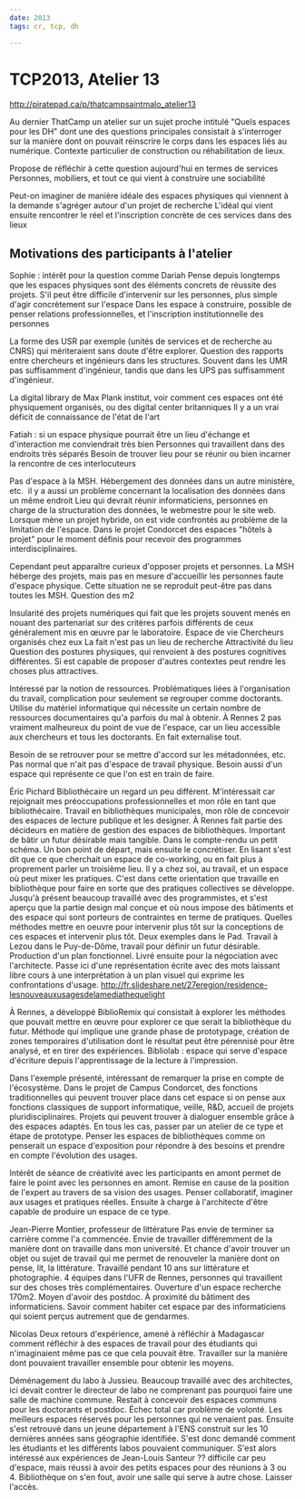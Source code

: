 ```yaml
---
date: 2013
tags: cr, tcp, dh

---
```


# TCP2013, Atelier 13

http://piratepad.ca/p/thatcampsaintmalo_atelier13

Au dernier ThatCamp un atelier sur un sujet proche intitulé "Quels espaces pour les DH" dont une des questions principales consistait à s'interroger sur la manière dont on pouvait réinscrire le corps dans les espaces liés au numérique.
Contexte particulier de construction ou réhabilitation de lieux.

Propose de réfléchir à cette question aujourd'hui en termes de services
Personnes, mobiliers, et tout ce qui vient à construire une sociabilité

Peut-on imaginer de manière idéale des espaces physiques qui viennent à la demande s'agréger autour d'un projet de recherche
L'idéal qui vient ensuite rencontrer le réel et l'inscription concrète de ces services dans des lieux


Motivations des participants à l'atelier
------------------------

Sophie : intérêt pour la question comme Dariah
Pense depuis longtemps que les espaces physiques sont des éléments concrets de réussite des projets. S'il peut être difficile d'intervenir sur les personnes, plus simple d'agir concrètement sur l'espace
Dans les espace à construire, possible de penser relations professionnelles, et l'inscription institutionnelle des personnes

La forme des USR par exemple (unités de services et de recherche au CNRS) qui mériteraient sans doute d'être explorer. Question des rapports entre chercheurs et ingénieurs dans les structures. Souvent dans les UMR pas suffisamment d'ingénieur, tandis que dans les UPS pas suffisamment d'ingénieur.


La digital library de Max Plank institut, voir comment ces espaces ont été physiquement organisés, ou des digital center britanniques
Il y a un vrai déficit de connaissance de l'état de l'art

Fatiah : si un espace physique pourrait être un lieu d'échange et d'interaction me conviendrait très bien
Personnes qui travaillent dans des endroits très séparés
Besoin de trouver lieu pour se réunir ou bien incarner la rencontre de ces interlocuteurs

Pas d'espace à la MSH. Hébergement des données dans un autre ministère, etc.  il y a aussi un problème concernant la localisation des données dans un même endroit
Lieu qui devrait réunir informaticiens, personnes en charge de la structuration des données, le webmestre pour le site web. Lorsque mène un projet hybride, on est vide confrontés au problème de la limitation de l'espace.
Dans le projet Condorcet des espaces "hôtels à projet" pour le moment définis pour recevoir des programmes interdisciplinaires.

Cependant peut apparaître curieux d'opposer projets et personnes. La MSH héberge des projets, mais pas en mesure d'accueillir les personnes faute d'espace physique.
Cette situation ne se reproduit peut-être pas dans toutes les MSH. Question des m2

Insularité des projets numériques qui fait que les projets souvent menés en nouant des partenariat sur des critères parfois différents de ceux généralement mis en œuvre par le laboratoire.
Espace de vie
Chercheurs organisés chez eux
La fait n'est pas un lieu de recherche
Attractivité du lieu
Question des postures physiques, qui renvoient à des postures cognitives différentes. Si est capable de proposer d'autres contextes peut rendre les choses plus attractives.

Intéressé par la notion de ressources.
Problématiques liées à l'organisation du travail, complication pour seulement se regrouper comme doctorants. Utilise du matériel informatique qui nécessite un certain nombre de ressources documentaires qu'a parfois du mal à obtenir. À Rennes 2 pas vraiment malheureux du point de vue de l'espace, car un lieu accessible aux chercheurs et tous les doctorants. En fait externalise tout.

Besoin de se retrouver pour se mettre d'accord sur les métadonnées, etc.
Pas normal que n'ait pas d'espace de travail physique. Besoin aussi d'un espace qui représente ce que l'on est en train de faire.

Éric Pichard
Bibliothécaire un regard un peu différent. M'intéressait car rejoignait mes préoccupations professionnelles et mon rôle en tant que bibliothécaire. Travail en bibliothèques municipales, mon rôle de concevoir des espaces de lecture publique et les designer.
À Rennes fait partie des décideurs en matière de gestion des espaces de bibliothèques. Important de bâtir un futur désirable mais tangible.
Dans le compte-rendu un petit schéma. Un bon point de départ, mais ensuite le concrétiser. En lisant s'est dit que ce que cherchait un espace de co-working, ou en fait plus à proprement parler un troisième lieu. Il y a chez soi, au travail, et un espace où peut mixer les pratiques. C'est dans cette orientation que travaille en bibliothèque pour faire en sorte que des pratiques collectives se développe. Jusqu'à présent beaucoup travaillé avec des programmistes, et s'est aperçu que la partie design mal conçue et où nous impose des bâtiments et des espace qui sont porteurs de contraintes en terme de pratiques.
Quelles méthodes mettre en oeuvre pour intervenir plus tôt sur la conceptions de ces espaces et intervenir plus tôt. Deux exemples dans le Pad.
Travail à Lezou dans le Puy-de-Dôme, travail pour définir un futur désirable. Production d'un plan fonctionnel. Livré ensuite pour la négociation avec l'architecte. Passe ici d'une représentation écrite avec des mots laissant libre cours à une interprétation à un plan visuel qui exprime les confrontations d'usage.
http://fr.slideshare.net/27eregion/residence-lesnouveauxusagesdelamediathequelight

À Rennes, a développé BiblioRemix qui consistait à explorer les méthodes que pouvait mettre en œuvre pour explorer ce que serait la bibliothèque du futur.
Méthode qui implique une grande phase de prototypage, création de zones temporaires d'utilisation dont le résultat peut être pérennisé pour être analysé, et en tirer des expériences. Bibliolab : espace qui serve d'espace d'écriture depuis l'apprentissage de la lecture à l'impression.

Dans l'exemple présenté, intéressant de remarquer la prise en compte de l'écosystème. Dans le projet de Campus Condorcet, des fonctions traditionnelles qui peuvent trouver place dans cet espace si on pense aux fonctions classiques de support informatique, veille, R&D, accueil de projets pluridisciplinaires.
Projets qui peuvent trouver à dialoguer ensemble grâce à des espaces adaptés.
En tous les cas, passer par un atelier de ce type et étape de prototype.
Penser les espaces de bibliothèques comme on penserait un espace d'exposition pour répondre à des besoins et prendre en compte l'évolution des usages.

Intérêt de séance de créativité avec les participants en amont permet de faire le point avec les personnes en amont. Remise en cause de la position de l'expert au travers de sa vision des usages.
Penser collaboratif, imaginer aux usages et pratiques réelles.
Ensuite à charge à l'architecte d'être capable de produire un espace de ce type.

Jean-Pierre Montier, professeur de littérature
Pas envie de terminer sa carrière comme l'a commencée. Envie de travailler différemment de la manière dont on travaille dans mon université. Et chance d'avoir trouver un objet ou sujet de travail qui me permet de renouveler la manière dont on pense, lit, la littérature. Travaillé pendant 10 ans sur littérature et photographie. 4 équipes dans l'UFR de Rennes, personnes qui travaillent sur des choses très complémentaires. Ouverture d'un espace recherche 170m2. Moyen d'avoir des postdoc. À proximité du bâtiment des informaticiens. Savoir comment habiter cet espace par des informaticiens qui soient perçus autrement que de gendarmes.

Nicolas
Deux retours d'expérience, amené à réfléchir à Madagascar comment réfléchir à des espaces de travail pour des étudiants qui n'imaginaient même pas ce que cela pouvait être. Travailler sur la manière dont pouvaient travailler ensemble pour obtenir les moyens.

Déménagement du labo à Jussieu. 
Beaucoup travaillé avec des architectes, ici devait contrer le directeur de labo ne comprenant pas pourquoi faire une salle de machine commune. Restait à concevoir des espaces communs pour les doctorants et postdoc. Échec total car problème de volonté. Les meilleurs espaces réservés pour les personnes qui ne venaient pas.
Ensuite s'est retrouvé dans un jeune département à l'ENS construit sur les 10 dernières années sans géographie identifiée. S'est donc demandé comment les étudiants et les différents labos pouvaient communiquer. S'est alors intéressé aux expériences de Jean-Louis Santeur ?? difficile car peu d'espace, mais réussi à avoir des petits espaces pour des réunions à 3 ou 4. Bibliothèque on s'en fout, avoir une salle qui serve à autre chose. Laisser l'accès. 
